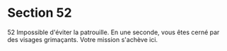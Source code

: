 # Section 52

52
Impossible d'éviter la patrouille. En une seconde, vous êtes cerné
par des visages grimaçants. Votre mission s'achève ici.